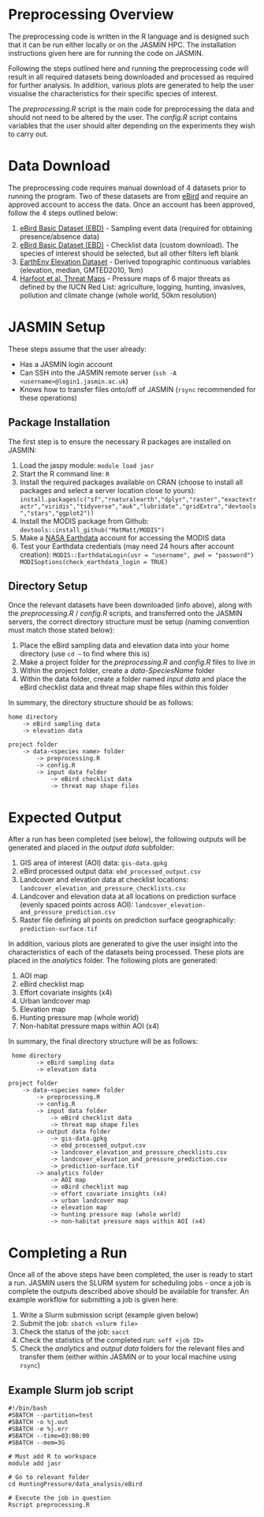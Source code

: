 ﻿

# Preprocessing Overview
The preprocessing code is written in the R language and is designed such that it can be run either locally or on the JASMIN HPC. The installation instructions given here are for running the code on JASMIN. 

Following the steps outlined here and running the preprocessing code will result in all required datasets being downloaded and processed as required for further analysis. In addition, various plots are generated to help the user visualise the characteristics for their specific species of interest. 

The *preprocessing.R* script is the main code for preprocessing the data and should not need to be altered by the user. The *config.R* script contains variables that the user should alter depending on the experiments they wish to carry out. 


# Data Download
The preprocessing code requires manual download of 4 datasets prior to running the program. Two of these datasets are from [eBird](https://ebird.org/home) and require an approved account to access the data. Once an account has been approved, follow the 4 steps outlined below:
1. [eBird Basic Dataset (EBD)](https://ebird.org/data/download) - Sampling event data (required for obtaining presence/absence data)
2. [eBird Basic Dataset (EBD)](https://ebird.org/data/download) - Checklist data (custom download). The species of interest should be selected, but all other filters left blank
3. [EarthEnv Elevation Dataset](http://www.earthenv.org/topography) - Derived topographic continuous variables (elevation, median, GMTED2010, 1km)
4. [Harfoot et al. Threat Maps](https://universityofcambridgecloud-my.sharepoint.com/:f:/g/personal/hrac2_cam_ac_uk/EhSiZqRC0k1NnWrrQyaMsQ0BPbfsyzbyqT8I43bKJjDjsA?e=DOlh7j) - Pressure maps of 6 major threats as defined by the IUCN Red List: agriculture, logging, hunting, invasives, pollution and climate change (whole world, 50km resolution)

# JASMIN Setup 
These steps assume that the user already: 

 - Has a JASMIN login account 
 - Can SSH into the JASMIN remote server (`ssh -A <username>@login1.jasmin.ac.uk`)
 - Knows how to transfer files onto/off of JASMIN (`rsync` recommended for these operations)
 
## Package Installation
The first step is to ensure the necessary R packages are installed on JASMIN: 
 1. Load the jaspy module: `module load jasr`
 2. Start the R command line: `R`
 3. Install the required packages available on CRAN (choose to install all packages and select a server location close to yours): `install.packages(c("sf","rnaturalearth","dplyr","raster","exactextractr","viridis","tidyverse","auk","lubridate","gridExtra","devtools","stars","ggplot2"))`
 4. Install the MODIS package from Github: `devtools::install_github("MatMatt/MODIS")`
 5. Make a [NASA Earthdata](https://urs.earthdata.nasa.gov/home) account for accessing the MODIS data 
 6. Test your Earthdata credentials (may need 24 hours after account creation):  `MODIS::EarthdataLogin(usr = "username", pwd = "password")
MODISoptions(check_earthdata_login = TRUE)`


## Directory Setup
Once the relevant datasets have been downloaded (info above), along with the *preprocessing.R* / *config.R* scripts, and transferred onto the JASMIN servers, the correct directory structure must be setup (naming convention must match those stated below): 
1. Place the eBird sampling data and elevation data into your home directory (use `cd ~` to find where this is)
2. Make a project folder for the *preprocessing.R* and *config.R* files to live in
3. Within the project folder, create a *data-SpeciesName* folder
4. Within the data folder, create a folder named *input data* and place the eBird checklist data and threat map shape files within this folder

In summary, the directory structure should be as follows:

    home directory
        -> eBird sampling data
        -> elevation data
        
    project folder
        -> data-<species name> folder
            -> preprocessing.R
            -> config.R
            -> input data folder
                -> eBird checklist data
                -> threat map shape files

# Expected Output
After a run has been completed (see below), the following outputs will be generated and placed in the *output data* subfolder: 
1. GIS area of interest (AOI) data: `gis-data.gpkg`
2. eBird processed output data: `ebd_processed_output.csv`
3. Landcover and elevation data at checklist locations: `landcover_elevation_and_pressure_checklists.csv`
4. Landcover and elevation data at all locations on prediction surface (evenly spaced points across AOI): `landcover_elevation-and_pressure_prediction.csv`
5. Raster file defining all points on prediction surface geographically: `prediction-surface.tif`

In addition, various plots are generated to give the user insight into the characteristics of each of the datasets being processed. These plots are placed in the *analytics* folder. The following plots are generated: 
1. AOI map 
2. eBird checklist map
3. Effort covariate insights (x4)
4. Urban landcover map
5. Elevation map  
6. Hunting pressure map (whole world)
7. Non-habitat pressure maps within AOI (x4)

In summary, the final directory structure will be as follows: 

     home directory
            -> eBird sampling data
            -> elevation data
            
    project folder
        -> data-<species name> folder
            -> preprocessing.R
            -> config.R
            -> input data folder
                -> eBird checklist data
                -> threat map shape files
            -> output data folder 
                -> gis-data.gpkg
                -> ebd_processed_output.csv
                -> landcover_elevation_and_pressure_checklists.csv
                -> landcover_elevation_and_pressure_prediction.csv
                -> prediction-surface.tif
            -> analytics folder 
                -> AOI map
                -> eBird checklist map
                -> effort covariate insights (x4)
                -> urban landcover map
                -> elevation map
                -> hunting pressure map (whole world)
                -> non-habitat pressure maps within AOI (x4)

# Completing a Run
Once all of the above steps have been completed, the user is ready to start a run. JASMIN users the SLURM system for scheduling jobs - once a job is complete the outputs described above should be available for transfer. An example workflow for submitting a job is given here:
1. Write a Slurm submission script (example given below)
2. Submit the job: `sbatch <slurm file>`
3. Check the status of the job: `sacct`
4. Check the statistics of the completed run: `seff <job ID>`
5. Check the *analytics* and *output data* folders for the relevant files and transfer them (either within JASMIN or to your local machine using `rsync`)

## Example Slurm job script

    #!/bin/bash 
    #SBATCH --partition=test 
    #SBATCH -o %j.out 
    #SBATCH -e %j.err 
    #SBATCH --time=03:00:00 
    #SBATCH --mem=3G 
    
    # Must add R to workspace 
    module add jasr 
    
    # Go to relevant folder 
    cd HuntingPressure/data_analysis/eBird 
    
    # Execute the job in question 
    Rscript preprocessing.R

